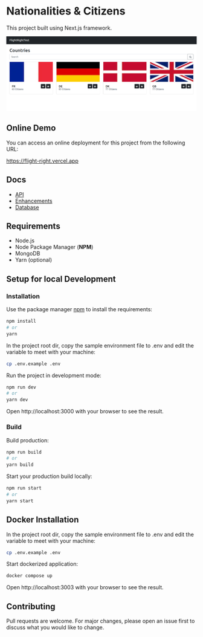 # Nationalities & Citizens

This project built using Next.js framework.

![home.png](docs/home.png)

## Online Demo

You can access an online deployment for this project from the following URL:

https://flight-right.vercel.app

## Docs
- [API](docs/API.md)
- [Enhancements](docs/ENHANCEMENTS.MD)
- [Database](docs/DB.md)

## Requirements
- Node.js
- Node Package Manager (**NPM**)
- MongoDB
- Yarn (optional)


## Setup for local Development
### Installation
Use the package manager [npm](https://npmjs.com) to install the requirements:

```bash
npm install
# or
yarn
```

In the project root dir, copy the sample environment file to .env and edit the variable to meet with your machine:
```bash
cp .env.example .env
```

Run the project in development mode:
```bash
npm run dev
# or
yarn dev
```

Open http://localhost:3000 with your browser to see the result.

### Build
Build production:
```bash
npm run build
# or
yarn build
```

Start your production build locally:
```bash
npm run start
# or
yarn start
```


## Docker Installation

In the project root dir, copy the sample environment file to .env and edit the variable to meet with your machine:

```bash
cp .env.example .env
```
Start dockerized application:
```bash
docker compose up
```

Open http://localhost:3003 with your browser to see the result.

## Contributing
Pull requests are welcome. For major changes, please open an issue first to discuss what you would like to change.
